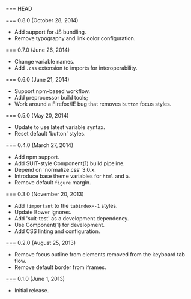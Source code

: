 === HEAD

=== 0.8.0 (October 28, 2014)

* Add support for JS bundling.
* Remove typography and link color configuration.

=== 0.7.0 (June 26, 2014)

* Change variable names.
* Add `.css` extension to imports for interoperability.

=== 0.6.0 (June 21, 2014)

* Support npm-based workflow.
* Add preprocessor build tools;
* Work around a Firefox/IE bug that removes `button` focus styles.

=== 0.5.0 (May 20, 2014)

* Update to use latest variable syntax.
* Reset default 'button' styles.

=== 0.4.0 (March 27, 2014)

* Add npm support.
* Add SUIT-style Component(1) build pipeline.
* Depend on 'normalize.css' 3.0.x.
* Introduce base theme variables for `html` and `a`.
* Remove default `figure` margin.

=== 0.3.0 (November 20, 2013)

* Add `!important` to the `tabindex=-1` styles.
* Update Bower ignores.
* Add 'suit-test' as a development dependency.
* Use Component(1) for development.
* Add CSS linting and configuration.

=== 0.2.0 (August 25, 2013)

* Remove focus outline from elements removed from the keyboard tab flow.
* Remove default border from iframes.

=== 0.1.0 (June 1, 2013)

* Initial release.
